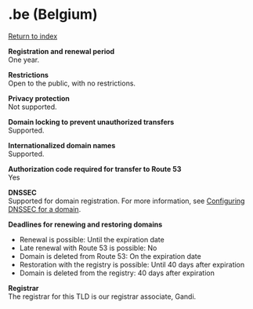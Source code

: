 # \.be \(Belgium\)<a name="be"></a>

[Return to index](registrar-tld-list.md#index)

**Registration and renewal period**  
One year\.

**Restrictions**  
Open to the public, with no restrictions\.

**Privacy protection**  
Not supported\.

**Domain locking to prevent unauthorized transfers**  
Supported\.

**Internationalized domain names**  
Supported\.

**Authorization code required for transfer to Route 53**  
Yes

**DNSSEC**  
Supported for domain registration\. For more information, see [Configuring DNSSEC for a domain](domain-configure-dnssec.md)\.

**Deadlines for renewing and restoring domains**  
+ Renewal is possible: Until the expiration date
+ Late renewal with Route 53 is possible: No
+ Domain is deleted from Route 53: On the expiration date
+ Restoration with the registry is possible: Until 40 days after expiration
+ Domain is deleted from the registry: 40 days after expiration

**Registrar**  
The registrar for this TLD is our registrar associate, Gandi\.